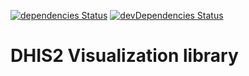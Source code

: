 [![dependencies Status](https://david-dm.org/hisptz/ngx-dhis2-visualization/status.svg)](https://david-dm.org/hisptz/ngx-dhis2-visualization)
[![devDependencies Status](https://david-dm.org/hisptz/ngx-dhis2-visualization/dev-status.svg)](https://david-dm.org/hisptz/ngx-dhis2-visualization?type=dev)
# DHIS2 Visualization library
